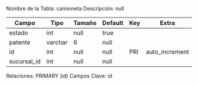
  Nombre de la Tabla: camioneta
  Descripción: null

| Campo          | Tipo | Tamaño    |  Default    | Key | Extra | Description | 
|----------------|------|-----------|-------------|-----|-------|-------------|
|estado| int| null |true |  | | null |
|patente| varchar| 6 |null |  | | null |
|id| int| null |null | PRI | auto_increment| null |
|sucursal_id| int| null |null |  | | null |

Relaciones:  PRIMARY (id) 
Campos Clave: id
